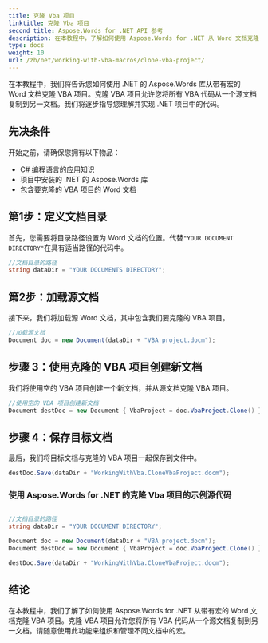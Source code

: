 ```yaml
---
title: 克隆 Vba 项目
linktitle: 克隆 Vba 项目
second_title: Aspose.Words for .NET API 参考
description: 在本教程中，了解如何使用 Aspose.Words for .NET 从 Word 文档克隆 VBA 项目。
type: docs
weight: 10
url: /zh/net/working-with-vba-macros/clone-vba-project/
---
```


在本教程中，我们将告诉您如何使用 .NET 的 Aspose.Words 库从带有宏的 Word 文档克隆 VBA 项目。克隆 VBA 项目允许您将所有 VBA 代码从一个源文档复制到另一文档。我们将逐步指导您理解并实现 .NET 项目中的代码。

## 先决条件
开始之前，请确保您拥有以下物品：
- C# 编程语言的应用知识
- 项目中安装的 .NET 的 Aspose.Words 库
- 包含要克隆的 VBA 项目的 Word 文档

## 第1步：定义文档目录
首先，您需要将目录路径设置为 Word 文档的位置。代替`"YOUR DOCUMENT DIRECTORY"`在具有适当路径的代码中。

```csharp
//文档目录的路径
string dataDir = "YOUR DOCUMENTS DIRECTORY";
```

## 第2步：加载源文档
接下来，我们将加载源 Word 文档，其中包含我们要克隆的 VBA 项目。

```csharp
//加载源文档
Document doc = new Document(dataDir + "VBA project.docm");
```

## 步骤 3：使用克隆的 VBA 项目创建新文档
我们将使用空的 VBA 项目创建一个新文档，并从源文档克隆 VBA 项目。

```csharp
//使用空的 VBA 项目创建新文档
Document destDoc = new Document { VbaProject = doc.VbaProject.Clone() };
```

## 步骤 4：保存目标文档
最后，我们将目标文档与克隆的 VBA 项目一起保存到文件中。

```csharp
destDoc.Save(dataDir + "WorkingWithVba.CloneVbaProject.docm");
```

### 使用 Aspose.Words for .NET 的克隆 Vba 项目的示例源代码 
```csharp

//文档目录的路径
string dataDir = "YOUR DOCUMENT DIRECTORY";

Document doc = new Document(dataDir + "VBA project.docm");
Document destDoc = new Document { VbaProject = doc.VbaProject.Clone() };

destDoc.Save(dataDir + "WorkingWithVba.CloneVbaProject.docm");

```

## 结论
在本教程中，我们了解了如何使用 Aspose.Words for .NET 从带有宏的 Word 文档克隆 VBA 项目。克隆 VBA 项目允许您将所有 VBA 代码从一个源文档复制到另一文档。请随意使用此功能来组织和管理不同文档中的宏。
